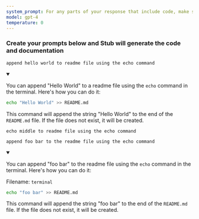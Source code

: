 ```yaml
---
system_prompt: For any parts of your response that include code, make sure to include the filename along with the backtick and the code snippets. For any environment variables, use stubuser and stubpassword as the login. For any commands, auto confirm any prompts on stdin. 
model: gpt-4
temperature: 0
---
```




### Create your prompts below and Stub will generate the code and documentation


```stub
append hello world to readme file using the echo command
```

<details open id="ce809e43e17ff50d7fb0368f2466a936">
<summary></summary>

You can append "Hello World" to a readme file using the `echo` command in the terminal. Here's how you can do it:

```bash
echo "Hello World" >> README.md
```

This command will append the string "Hello World" to the end of the `README.md` file. If the file does not exist, it will be created.
</details>





```stub
echo middle to readme file using the echo command
```

```stub
append foo bar to the readme file using the echo command
```

<details open id="a5d7dc6491d20378c5edf4ef959d8259">
<summary></summary>

You can append "foo bar" to the readme file using the `echo` command in the terminal. Here's how you can do it:

Filename: `terminal`

```bash
echo "foo bar" >> README.md
```

This command will append the string "foo bar" to the end of the `README.md` file. If the file does not exist, it will be created.
</details>

